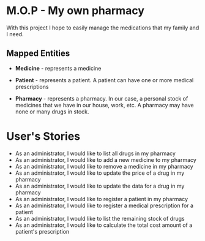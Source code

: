 # M.O.P - My own pharmacy

With this project I hope to easily manage the medications that my family and I need.


## Mapped Entities

- **Medicine** - represents a medicine

- **Patient** - represents a patient. A patient can have one or more medical prescriptions

- **Pharmacy** - represents a pharmacy. In our case, a personal stock of medicines that we have in our house, work, etc. A pharmacy may have none or many drugs in stock.

# User's Stories

- As an administrator, I would like to list all drugs in my pharmacy
- As an administrator, I would like to add a new medicine to my pharmacy
- As an administrator, I would like to remove a medicine in my pharmacy
- As an administrator, I would like to update the price of a drug in my pharmacy
- As an administrator, I would like to update the data for a drug in my pharmacy
- As an administrator, I would like to register a patient in my pharmacy
- As an administrator, I would like to register a medical prescription for a patient
- As an administrator, I would like to list the remaining stock of drugs
- As an administrator, I would like to calculate the total cost amount of a patient's prescription